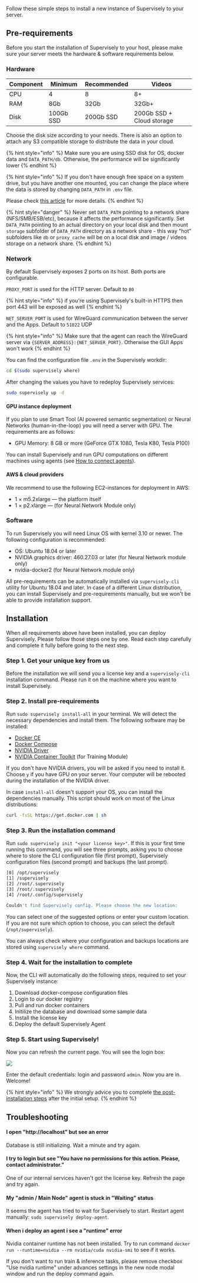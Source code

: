 Follow these simple steps to install a new instance of Supervisely to your server.

## Pre-requirements

Before you start the installation of Supervisely to your host, please make sure your server meets the hardware & software requirements below.

### Hardware

| Component | Minimum    | Recommended | Videos                    |
|-----------|------------|-------------|---------------------------|
| CPU       | 4          | 8           | 8+                        |
| RAM       | 8Gb        | 32Gb        | 32Gb+                     |
| Disk      | 100Gb SSD  | 200Gb SSD   | 200Gb SSD + Cloud storage |

Choose the disk size according to your needs. There is also an option to attach any S3 compatible storage to distribute the data in your cloud.

{% hint style="info" %}
Make sure you are using SSD disk for OS, docker data and `DATA_PATH/db`. Otherwise, the performance will be significantly lower
{% endhint %}

{% hint style="info" %}
If you don't have enough free space on a system drive, but you have another one mounted, you can change the place where the data is stored by changing `DATA_PATH` in `.env` file.

Please check [this article](../data-folder/README.md) for more details.
{% endhint %}

{% hint style="danger" %}
Never set `DATA_PATH` pointing to a network share (NFS/SMB/ESB/etc), because it affects the performance significantly. Set `DATA_PATH` pointing to an actual directory on your local disk and then mount `storage` subfolder of `DATA_PATH` directory as a network share - this way "hot" subfolders like `db` or `proxy_cache` will be on a local disk and image / videos storage on a network share.
{% endhint %}

### Network

By default Supervisely exposes 2 ports on its host. Both ports are configurable.

`PROXY_PORT` is used for the HTTP server. Default to `80`

{% hint style="info" %}
if you're using Supervisely's built-in HTTPS then port 443 will be exposed as well
{% endhint %}

`NET_SERVER_PORT` is used for WireGuard communication between the server and the Apps. Default to `51822` UDP

{% hint style="info" %}
Make sure that the agent can reach the WireGuard server via `{SERVER_ADDRESS}:{NET_SERVER_PORT}`. Otherwise the GUI Apps won't work
{% endhint %}

You can find the configuration file `.env` in the Supervisely workdir:
```bash
cd $(sudo supervisely where)
```

After changing the values you have to redeploy Supervisely services:
```bash
sudo supervisely up -d
```

#### GPU instance deployment

If you plan to use Smart Tool (AI powered semantic segmentation) or Neural Networks (human-in-the-loop) you will need a server with GPU. The requirements are as follows:

 - GPU Memory: 8 GB or more (GeForce GTX 1080, Tesla K80, Tesla P100)

You can install Supervisely and run GPU computations on different machines using agents (see [How to connect agents](../../getting-started/connect-your-computer/README.md)).

#### AWS & cloud providers

We recommend to use the following EC2-instances for deployment in AWS:

- 1 × m5.2xlarge — the platform itself
- 1 × p2.xlarge — (for Neural Network Module only)

### Software

To run Supervisely you will need Linux OS with kernel 3.10 or newer. The following configuration is recommended:

- OS: Ubuntu 18.04 or later
- NVIDIA graphics driver: 460.27.03 or later (for Neural Network module only)
- nvidia-docker2 (for Neural Network module only)

All pre-requirements can be automatically installed via `supervisely-cli` utility for Ubuntu 18.04 and later. In case of a different Linux distribution, you can install Supervisely and pre-requirements manually, but we won't be able to provide installation support.

## Installation

When all requirements above have been installed, you can deploy Supervisely. Please follow those steps one by one. Read each step carefully and complete it fully before going to the next step.

### Step 1. Get your unique key from us

Before the installation we will send you a license key and a `supervisely-cli` installation command. Please run it on the machine where you want to install Supervisely.

### Step 2. Install pre-requirements

Run `sudo supervisely install-all` in your terminal. We will detect the necessary dependencies and install them. The following software may be installed:

- [Docker CE](https://docs.docker.com/engine/installation/)
- [Docker Compose](https://github.com/docker/compose/releases)
- [NVIDIA Driver](https://docs.nvidia.com/cuda/cuda-installation-guide-linux/#driver-installation)
- [NVIDIA Container Toolkit](https://docs.nvidia.com/datacenter/cloud-native/container-toolkit/latest/install-guide.html) (for Training Module)

If you don't have NVIDIA drivers, you will be asked if you need to install it. Choose `y` if you have GPU on your server. Your computer will be rebooted during the installation of the NVIDIA driver.

In case `install-all` doesn't support your OS, you can install the dependencies manually.
This script should work on most of the Linux distributions:

```bash
curl -fsSL https://get.docker.com | sh
```

### Step 3. Run the installation command

Run `sudo supervisely init "<your license key>"`. If this is your first time running this command, you will see three prompts, asking you to choose where to store the CLI configuration file (first prompt), Supervisely configuration files (second prompt) and backups (the last prompt).

```bash
[0] /opt/supervisely
[1] /supervisely
[2] /root/.supervisely
[3] /root/.supervisely
[4] /root/.config/supervisely

Couldn't find Supervisely config. Please choose the new location:
```

You can select one of the suggested options or enter your custom location. If you are not sure which option to choose, you can select the default (`/opt/supervisely`).

You can always check where your configuration and backups locations are stored using `supervisely where` command.

### Step 4. Wait for the installation to complete

Now, the CLI will automatically do the following steps, required to set your Supervisely instance:

1. Download docker-compose configuration files
2. Login to our docker registry
3. Pull and run docker containers
4. Initilize the database and download some sample data
5. Install the license key
6. Deploy the default Supervisely Agent

### Step 5. Start using Supervisely!

Now you can refresh the current page. You will see the login box:

![](screenshot-dev-supervise-ly-login-1658511306465.jpg)

Enter the default credentials: login and password `admin`. Now you are in. Welcome!

{% hint style="info" %}
We strongly advice you to complete [the post-installation steps](../post-installation) after the initial setup.
{% endhint %}

## Troubleshooting

#### I open "http://localhost" but see an error

Database is still initializing. Wait a minute and try again.

#### I try to login but see "You have no permissions for this action. Please, contact administrator."

One of our internal services haven't got the license key. Refresh the page and try again.

#### My "admin / Main Node" agent is stuck in "Waiting" status

It seems the agent has tried to wait for Supervisely to start. Restart agent manually: `sudo supervisely deploy-agent`.

#### When i deploy an agent i see a "runtime" error

Nvidia container runtime has not been installed. Try to run command `docker run --runtime=nvidia --rm nvidia/cuda nvidia-smi` to see if it works.

If you don't want to run train & inference tasks, please remove checkbox "Use nvidia runtime" under advances settings in the new node modal window and run the deploy command again.
